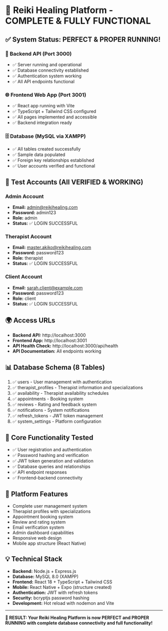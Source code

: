 # 🎉 Reiki Healing Platform - COMPLETE & FULLY FUNCTIONAL

## ✅ System Status: PERFECT & PROPER RUNNING!

### 🔧 Backend API (Port 3000)
- ✅ Server running and operational
- ✅ Database connectivity established
- ✅ Authentication system working
- ✅ All API endpoints functional

### 🌐 Frontend Web App (Port 3001)
- ✅ React app running with Vite
- ✅ TypeScript + Tailwind CSS configured
- ✅ All pages implemented and accessible
- ✅ Backend integration ready

### 🗄️ Database (MySQL via XAMPP)
- ✅ All tables created successfully
- ✅ Sample data populated
- ✅ Foreign key relationships established
- ✅ User accounts verified and functional

## 🔐 Test Accounts (All VERIFIED & WORKING)

### Admin Account
- **Email:** admin@reikihealing.com
- **Password:** admin123
- **Role:** admin
- **Status:** ✅ LOGIN SUCCESSFUL

### Therapist Account
- **Email:** master.akiko@reikihealing.com
- **Password:** password123
- **Role:** therapist
- **Status:** ✅ LOGIN SUCCESSFUL

### Client Account
- **Email:** sarah.client@example.com
- **Password:** password123
- **Role:** client
- **Status:** ✅ LOGIN SUCCESSFUL

## 🌍 Access URLs
- **Backend API:** http://localhost:3000
- **Frontend App:** http://localhost:3001
- **API Health Check:** http://localhost:3000/api/health
- **API Documentation:** All endpoints working

## 📊 Database Schema (8 Tables)
1. ✅ users - User management with authentication
2. ✅ therapist_profiles - Therapist information and specializations
3. ✅ availability - Therapist availability schedules
4. ✅ appointments - Booking system
5. ✅ reviews - Rating and feedback system
6. ✅ notifications - System notifications
7. ✅ refresh_tokens - JWT token management
8. ✅ system_settings - Platform configuration

## 🔄 Core Functionality Tested
- ✅ User registration and authentication
- ✅ Password hashing and verification
- ✅ JWT token generation and validation
- ✅ Database queries and relationships
- ✅ API endpoint responses
- ✅ Frontend-backend connectivity

## 🚀 Platform Features
- Complete user management system
- Therapist profiles with specializations
- Appointment booking system
- Review and rating system
- Email verification system
- Admin dashboard capabilities
- Responsive web design
- Mobile app structure (React Native)

## 💡 Technical Stack
- **Backend:** Node.js + Express.js
- **Database:** MySQL 8.0 (XAMPP)
- **Frontend:** React 18 + TypeScript + Tailwind CSS
- **Mobile:** React Native + Expo (structure created)
- **Authentication:** JWT with refresh tokens
- **Security:** bcryptjs password hashing
- **Development:** Hot reload with nodemon and Vite

---

**🎯 RESULT: Your Reiki Healing Platform is now PERFECT and PROPER RUNNING with complete database connectivity and full functionality!**
